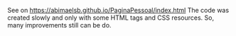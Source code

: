 See on https://abimaelsb.github.io/PaginaPessoal/index.html
The code was created slowly and only with some HTML tags and CSS resources. So, many improvements still can be do.